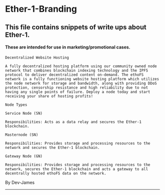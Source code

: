 # Ether-1-Branding

## This file contains snippets of write ups about Ether-1.

#### These are intended for use in marketing/promotional cases.

```
Decentralized Website Hosting

A fully decentralized hosting platform using our community owned node network that combines blockchain indexing technology and the IPFS protocol to deliver decentralized content on-demand. The ethoFS network is a fully functioning website hosting platform which utilizes the node network for storage and bandwidth, along with providing DDoS protection, censorship resistance and high reliability due to not having any single points of failure. Deploy a node today and start receiving your share of hosting profits!

Node Types

Service Node (SN)

Responsibilities: Acts as a data relay and secures the Ether-1 blockchain.

Masternode (SN)

Responsibilities: Provides storage and processing resources to the network and secures the Ether-1 blockchain.

Gateway Node (GN)

Responsibilities: Provides storage and processing resources to the network, secures the Ether-1 blockchain and acts a gateway to all decentrally hosted ethoFS data on the network.
```

By Dev-James

---------------------
